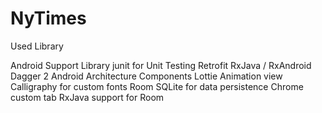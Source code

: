 # NyTimes

Used Library

Android Support Library
junit for Unit Testing
Retrofit
RxJava / RxAndroid
Dagger 2
Android Architecture Components
Lottie Animation view
Calligraphy for custom fonts
Room SQLite for data persistence
Chrome custom tab
RxJava support for Room

